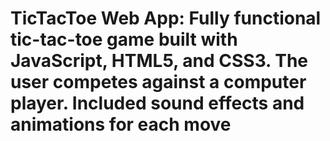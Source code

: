 # TicTacToe Web App: Fully functional tic-tac-toe game built with JavaScript, HTML5, and CSS3. The user competes against a computer player. Included sound effects and animations for each move
